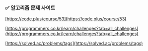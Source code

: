 ### ✅ 알고리즘 문제 사이트

[https://code.plus/course/53](https://code.plus/course/53)

[https://programmers.co.kr/learn/challenges?tab=all_challenges](https://programmers.co.kr/learn/challenges?tab=all_challenges)

[https://solved.ac/problems/tags](https://solved.ac/problems/tags)

